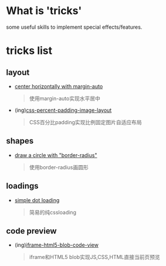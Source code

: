 # What is 'tricks'

some useful skills to implement special effects/features.

# tricks list

## layout

- [center horizontally with margin-auto](./margin-auto-center/demo.html)

    > 使用margin-auto实现水平居中

- (ing)[css-percent-padding-image-layout](./css-percent-padding-image-layout/demo.html)

    > CSS百分比padding实现比例固定图片自适应布局

## shapes

- [draw a circle with "border-radius"](./round-with-border-radius/demo.html)

    > 使用border-radius画圆形

## loadings

- [simple dot loading](./loading/demo.html)

    > 简易的纯cssloading

## code preview

- (ing)[iframe-html5-blob-code-view](./iframe-html5-blob-code-view/demo.html)

    > iframe和HTML5 blob实现JS,CSS,HTML直接当前页预览

